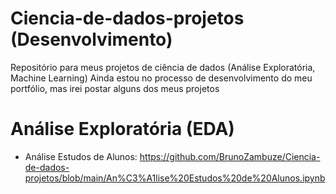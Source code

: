 # Ciencia-de-dados-projetos (Desenvolvimento)
Repositório para meus projetos de ciência de dados (Análise Exploratória, Machine Learning)
Ainda estou no processo de desenvolvimento do meu portfólio, mas irei postar alguns dos meus projetos
# Análise Exploratória (EDA)
* Análise Estudos de Alunos: https://github.com/BrunoZambuze/Ciencia-de-dados-projetos/blob/main/An%C3%A1lise%20Estudos%20de%20Alunos.ipynb
